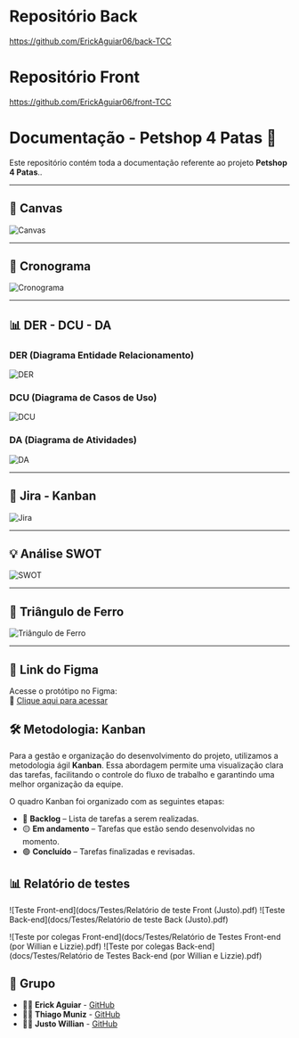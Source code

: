 # Repositório Back

https://github.com/ErickAguiar06/back-TCC

# Repositório Front

https://github.com/ErickAguiar06/front-TCC


# Documentação - Petshop 4 Patas 🐾

Este repositório contém toda a documentação referente ao projeto **Petshop 4 Patas**..

---

## 🧠 Canvas

![Canvas](docs/Canvas/canvas.jpg)

---

## 📅 Cronograma

![Cronograma](docs/Cronograma/cronograma.png)

---

## 📊 DER - DCU - DA

### DER (Diagrama Entidade Relacionamento)
![DER](docs/DER%20-%20DCU%20-%20DA/DER.jpg)

### DCU (Diagrama de Casos de Uso)
![DCU](docs/DER%20-%20DCU%20-%20DA/DCU.jpg)

### DA (Diagrama de Atividades)
![DA](docs/DER%20-%20DCU%20-%20DA/DA.jpg)

---

## 📌 Jira - Kanban

![Jira](docs/Jira/Jira.png)

---

## 💡 Análise SWOT

![SWOT](docs/SWOT/SWOT.png)

---

## 🔺 Triângulo de Ferro

![Triângulo de Ferro](docs/Triângulo%20de%20Ferro/triangulo.jpeg)

---

## 🎨 Link do Figma

Acesse o protótipo no Figma:  
🔗 [Clique aqui para acessar](https://www.figma.com/design/tflvVzcUeXVv9C0by0dUCf/Petshop-4-Patas?node-id=0-1&t=AzANg3BaGiPewRdf-1)

## 🛠️ Metodologia: Kanban

Para a gestão e organização do desenvolvimento do projeto, utilizamos a metodologia ágil **Kanban**. Essa abordagem permite uma visualização clara das tarefas, facilitando o controle do fluxo de trabalho e garantindo uma melhor organização da equipe.

O quadro Kanban foi organizado com as seguintes etapas:

- 🔵 **Backlog** – Lista de tarefas a serem realizadas.
- 🟡 **Em andamento** – Tarefas que estão sendo desenvolvidas no momento.
- 🟢 **Concluído** – Tarefas finalizadas e revisadas.

## 📊 Relatório de testes

![Teste Front-end](docs/Testes/Relatório de teste Front (Justo).pdf)
![Teste Back-end](docs/Testes/Relatório de teste Back (Justo).pdf)

![Teste por colegas Front-end](docs/Testes/Relatório de Testes Front-end (por Willian e Lizzie).pdf)
![Teste por colegas Back-end](docs/Testes/Relatório de Testes Back-end (por Willian e Lizzie).pdf)


## 👥 Grupo

- 👨‍💻 **Erick Aguiar** - [GitHub](https://github.com/ErickAguiar06)
- 👨‍💻 **Thiago Muniz** - [GitHub](https://github.com/Thiagomuniz08)
- 👨‍💻 **Justo Willian** - [GitHub](https://github.com/justowillian)
